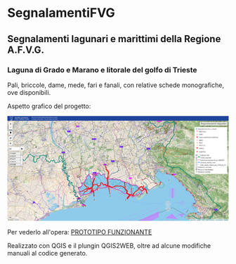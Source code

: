 # SegnalamentiFVG
## Segnalamenti lagunari e marittimi della Regione A.F.V.G. 
### Laguna di Grado e Marano e litorale del golfo di Trieste

Pali, briccole, dame, mede, fari e fanali, con relative schede monografiche, ove disponibili.

Aspetto grafico del progetto:

![--PROTOTIPO--](/images/Aspetto.png)

Per vederlo all'opera:
[PROTOTIPO FUNZIONANTE](https://pianeben.github.io/SegnalamentiFVG) 

Realizzato con QGIS e il plungin QGIS2WEB, oltre ad alcune modifiche manuali al codice generato.
